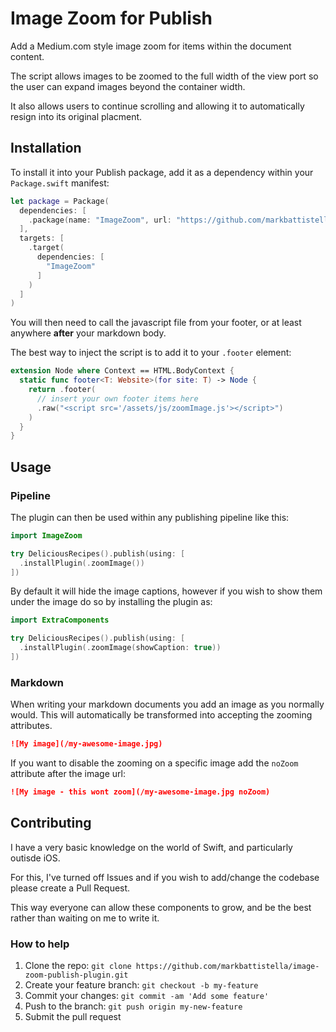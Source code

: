# Image Zoom for Publish

Add a Medium.com style image zoom for items within the document content.

The script allows images to be zoomed to the full width of the view port so the user can expand images beyond the container width.

It also allows users to continue scrolling and allowing it to automatically resign into its original placment.

## Installation

To install it into your Publish package, add it as a dependency within your `Package.swift` manifest:

```swift
let package = Package(
  dependencies: [
    .package(name: "ImageZoom", url: "https://github.com/markbattistella/image-zoom-publish-plugin", from: "1.0.0")
  ],
  targets: [
    .target(
      dependencies: [
        "ImageZoom"
	  ]
	)
  ]
)
```

You will then need to call the javascript file from your footer, or at least anywhere **after** your markdown body.

The best way to inject the script is to add it to your `.footer` element:

```swift
extension Node where Context == HTML.BodyContext {
  static func footer<T: Website>(for site: T) -> Node {
    return .footer(
	  // insert your own footer items here
      .raw("<script src='/assets/js/zoomImage.js'></script>")
    )
  }
}
```

## Usage

### Pipeline

The plugin can then be used within any publishing pipeline like this:

```swift
import ImageZoom

try DeliciousRecipes().publish(using: [
  .installPlugin(.zoomImage())
])
```

By default it will hide the image captions, however if you wish to show them under the image do so by installing the plugin as:

```swift
import ExtraComponents

try DeliciousRecipes().publish(using: [
  .installPlugin(.zoomImage(showCaption: true))
])
```

### Markdown

When writing your markdown documents you add an image as you normally would. This will automatically be transformed into accepting the zooming attributes.

```markdown
![My image](/my-awesome-image.jpg)
```

If you want to disable the zooming on a specific image add the `noZoom` attribute after the image url:

```markdown
![My image - this wont zoom](/my-awesome-image.jpg noZoom)
```

## Contributing

I have a very basic knowledge on the world of Swift, and particularly outisde iOS.

For this, I've turned off Issues and if you wish to add/change the codebase please create a Pull Request.

This way everyone can allow these components to grow, and be the best rather than waiting on me to write it.

### How to help

1. Clone the repo: `git clone https://github.com/markbattistella/image-zoom-publish-plugin.git`
1. Create your feature branch: `git checkout -b my-feature`
1. Commit your changes: `git commit -am 'Add some feature'`
1. Push to the branch: `git push origin my-new-feature`
1. Submit the pull request
